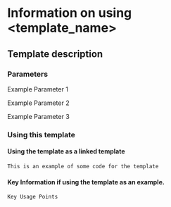 # Information on using <template_name>

## Template description

### Parameters
  Example Parameter 1

  Example Parameter 2

  Example Parameter 3

### Using this template

#### Using the template as a linked template

    This is an example of some code for the template

#### Key Information if using the template as an example.

    Key Usage Points
